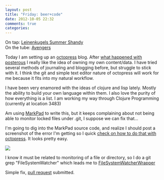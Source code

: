 ```yaml
---
layout: post
title: "Friday: beer+code"
date: 2012-10-05 22:32
comments: true
categories: 
---
```


On tap: [Leinenkugels Summer Shandy](https://www.facebook.com/pages/Leinenkugels-Summer-Shandy/43479912786)  
On the tube: [Avengers](http://www.imdb.com/title/tt0848228/)

Today I am setting up an [octopress](http://octopress.org) blog. After [what happened with posterous](http://blog.posterous.com/big-news) I really like the idea of owning my own content/data. I have tried several methods of journaling and blogging before, but struggle to stick with it. I think the git and simple text editor nature of octopress will work for me because it fits into my natural workflow.

I have been very enamored with the ideas of clojure and lisp lately. Mostly the ability to build your own language within them. I also love the purity of how everything is a list. I am working my way through Clojure Programming (currently at location 3483)

Am using [MarkPad](http://code52.org/DownmarkerWPF/) to write this, but it keeps complaining about not being able to monitor locked files under .git, I suppose we can fix that...

I'm going to dig into the MarkPad source code, and realize I should post a screenshot of the error I'm getting so I quick [check on how to do that with octopress](https://www.google.com/search?oq=octopress&sugexp=chrome,mod=7&sourceid=chrome&ie=UTF-8&q=octopress#hl=en&sclient=psy-ab&q=octopress+images&oq=octopress+images&gs_l=serp.3..0l2j0i8j0i22.5591.6913.0.7065.7.5.0.2.2.0.180.769.0j5.5.0.les%3B..0.0...1c.1.WX0tFXap4GM&pbx=1&bav=on.2,or.r_gc.r_pw.r_cp.r_qf.&fp=304ddafb65aaa7e0&biw=903&bih=913). It looks pretty easy. 

<img src="{{site.url}}/screen_shots/markpad_crash2.png" />

I know it must be related to monitoring of a file or directory, so I do a git grep "FileSystemWatcher" which leads me to [FileSystemWatcherWrapper](https://github.com/Code52/DownmarkerWPF/blob/master/src/MarkPad/Infrastructure/Abstractions/FileSystemWatcherWrapper.cs)

Simple fix, [pull request]() submitted.

